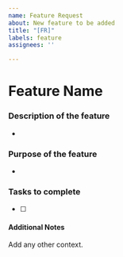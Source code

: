 ```yaml
---
name: Feature Request
about: New feature to be added
title: "[FR]"
labels: feature
assignees: ''

---
```


# Feature Name

### Description of the feature
* 

### Purpose of the feature
* 

### Tasks to complete
- [ ]

#### Additional Notes
Add any other context.
